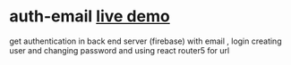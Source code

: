 # auth-email [live demo](https://email-authentication.netlify.app/)
get authentication in back end server (firebase) with email , login creating user and changing password
and using react router5 for url
